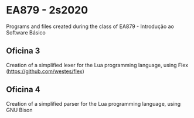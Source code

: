 # EA879 - 2s2020
Programs and files created during the class of EA879 - Introdução ao Software Básico

## Oficina 3
Creation of a simplified lexer for the Lua programming language, using Flex (https://github.com/westes/flex)

## Oficina 4
Creation of a simplified parser for the Lua programming language, using GNU Bison
